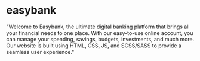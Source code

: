 # easybank
"Welcome to Easybank, the ultimate digital banking platform that brings all your financial needs to one place. With our easy-to-use online account, you can manage your spending, savings, budgets, investments, and much more. Our website is built using HTML, CSS, JS, and SCSS/SASS to provide a seamless user experience."
